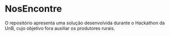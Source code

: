 # NosEncontre
O repositório apresenta uma solução desenvolvida durante o Hackathon da UnB, cujo objetivo fora auxiliar os produtores rurais.
